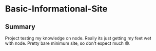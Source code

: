 # Basic-Informational-Site

## Summary

Project testing my knowledge on node. Really its just getting my feet wet with node.
Pretty bare minimum site, so don't expect much 😅.
